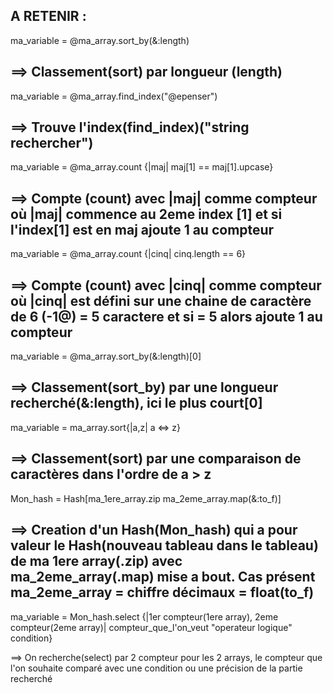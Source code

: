 A RETENIR :
-----------------------------------------------------------------------
ma_variable = @ma_array.sort_by(&:length) 

==> Classement(sort) par longueur (length)
-----------------------------------------------------------------------
ma_variable = @ma_array.find_index("@epenser") 

==> Trouve l'index(find_index)("string rechercher")
-----------------------------------------------------------------------
ma_variable = @ma_array.count {|maj| maj[1] == maj[1].upcase} 

==> Compte (count) avec |maj| comme compteur où |maj| commence au 2eme index [1] et si l'index[1] est en maj ajoute 1 au compteur
-----------------------------------------------------------------------
ma_variable = @ma_array.count {|cinq| cinq.length == 6}

==> Compte (count) avec |cinq| comme compteur où |cinq| est défini sur une chaine de caractère de 6 (-1@) = 5 caractere et si = 5 alors ajoute 1 au compteur
-----------------------------------------------------------------------
ma_variable = @ma_array.sort_by(&:length)[0]

==> Classement(sort_by) par une longueur recherché(&:length), ici le plus court[0]
-----------------------------------------------------------------------
ma_variable = ma_array.sort{|a,z| a <=> z}

==> Classement(sort) par une comparaison de caractères dans l'ordre de a > z
-----------------------------------------------------------------------
Mon_hash = Hash[ma_1ere_array.zip ma_2eme_array.map(&:to_f)]

==> Creation d'un Hash(Mon_hash) qui a pour valeur le Hash(nouveau tableau dans le tableau) de ma 1ere array(.zip) avec ma_2eme_array(.map) mise a bout. Cas présent ma_2eme_array = chiffre décimaux = float(to_f)
-----------------------------------------------------------------------
ma_variable = Mon_hash.select {|1er compteur(1ere array), 2eme compteur(2eme array)| compteur_que_l'on_veut "operateur logique" condition}

==> On recherche(select) par 2 compteur pour les 2 arrays, le compteur que l'on souhaite comparé avec une condition ou une précision de la partie recherché